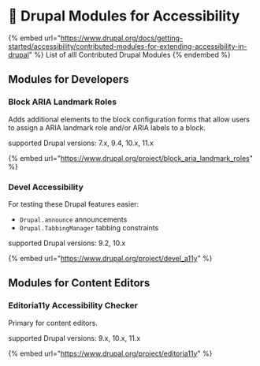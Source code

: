 # 🧩 Drupal Modules for Accessibility

{% embed url="https://www.drupal.org/docs/getting-started/accessibility/contributed-modules-for-extending-accessibility-in-drupal" %}
List of alll Contributed Drupal Modules
{% endembed %}

## Modules for Developers <a href="#page-subtitle" id="page-subtitle"></a>

### Block ARIA Landmark Roles <a href="#page-subtitle" id="page-subtitle"></a>

Adds additional elements to the block configuration forms that allow users to assign a ARIA landmark role and/or ARIA labels to a block.

supported Drupal versions: 7.x, 9.4, 10.x, 11.x

{% embed url="https://www.drupal.org/project/block_aria_landmark_roles" %}

### Devel Accessibility

For testing these Drupal features easier:

* `Drupal.announce` announcements
* `Drupal.TabbingManager` tabbing constraints

supported Drupal versions: 9.2, 10.x

{% embed url="https://www.drupal.org/project/devel_a11y" %}

## Modules for Content Editors

### Editoria11y Accessibility Checker <a href="#page-subtitle" id="page-subtitle"></a>

Primary for content editors.

supported Drupal versions: 9.x, 10.x, 11.x

{% embed url="https://www.drupal.org/project/editoria11y" %}
